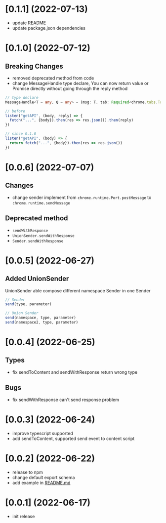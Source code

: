 # [0.1.1] (2022-07-13)

* update README
* update package.json dependencies

# [0.1.0] (2022-07-12)

## Breaking Changes

* removed deprecated method from code
* change MessageHandle type declare, You can now return value or Promise directly without going through the reply method

```typescript
// type declare
MessageHandle<T = any, Q = any> = (msg: T, tab: Required<chrome.tabs.Tab>, sender: chrome.runtime.MessageSender, port: chrome.runtime.Port) => Q|Promise<Q>|void

// before
listen("getAPI", (body, reply) => {
  fetch("...", {body}).then(res => res.json()).then(reply)
})

// since 0.1.0
listen("getAPI", (body) => {
  return fetch("...", {body}).then(res => res.json())
})
```

# [0.0.6] (2022-07-07)

## Changes

* change sender implement from `chrome.runtime.Port.postMessage` to `chrome.runtime.sendMessage`

## Deprecated method

* `sendWithResponse`
* `UnionSender.sendWithResponse`
* `Sender.sendWithResponse`

# [0.0.5] (2022-06-27)

## Added UnionSender

UnionSender able compose different namespace Sender in one Sender

```javascript
// Sender
send(type, parameter)

// Union Sender
send(namespace, type, parameter)
send(namespace2, type, parameter)
```

# [0.0.4] (2022-06-25)

## Types

* fix sendToContent and sendWithResponse return wrong type

## Bugs

* fix sendWithResponse can't send response problem

# [0.0.3] (2022-06-24)

* improve typescript supported
* add sendToContent, supported send event to content script

# [0.0.2] (2022-06-22)

* release to npm
* change default export schema
* add example in [README.md](./README.md)

# [0.0.1] (2022-06-17)

* init release